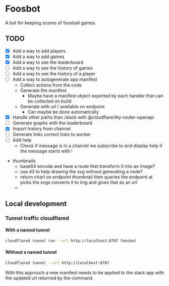 # Foosbot

A bot for keeping scores of foosball games.

## TODO

- [x] Add a way to add players
- [x] Add a way to add games
- [x] Add a way to see the leaderboard
- [ ] Add a way to see the history of games
- [ ] Add a way to see the history of a player
- [ ] Add a way to autogenerate app.manifest
  - Collect actions from the code
  - Generate the manifest
    - Maybe have a manifest object exported by each handler that can be collected on build
  - Generate with url / available on endpoint
    - Can maybe be done automatically
- [x] Handle other paths than /slack with @cloudflare/itty-router-openapi
- [ ] Generate graphs with the leaderboard
- [x] Import history from channel
- [ ] Generate links correct links to worker
- [ ] Add help
  - Check if message is in a channel we subscribe to and display help if the message starts with ! 

- thumbnails 
  - base64 encode and have a route that transform it into an image?
  - use d3 to help drawing the svg without generating a node?
  - return chart on endpoint thumbnail then queries the endpoint at picks the svgs converts it to img and gives that as an url
  - 



## Local development

### Tunnel traffic cloudflared

#### With a named tunnel

```sh
cloudflared tunnel run --url http://localhost:8787 foosbot
```

#### Without a named tunnel 

```sh
cloudflared tunnel --url http://localhost:8787 
```

With this approuch a new manifest needs to be applied to the slack app with the updated url returned by the command.